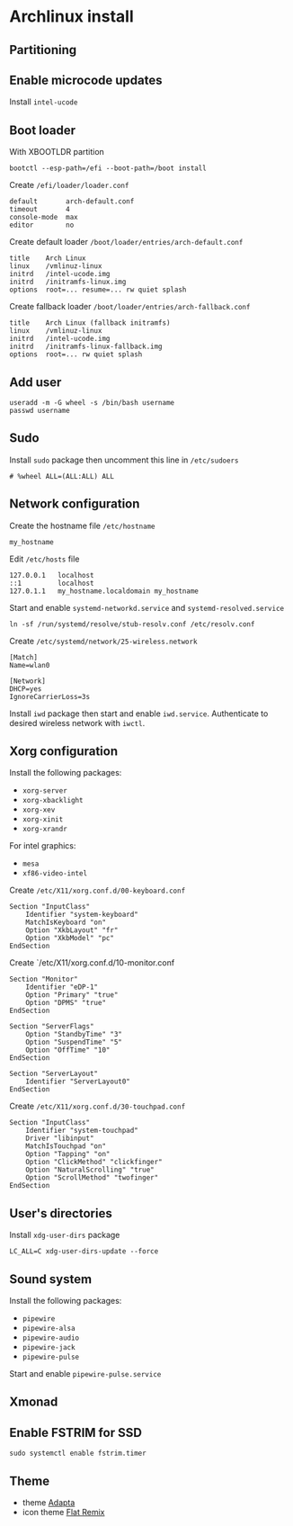 # Archlinux install

## Partitioning

## Enable microcode updates

Install `intel-ucode`

## Boot loader

With XBOOTLDR partition
```
bootctl --esp-path=/efi --boot-path=/boot install
```

Create `/efi/loader/loader.conf`
```
default       arch-default.conf
timeout       4
console-mode  max
editor        no
```

Create default loader `/boot/loader/entries/arch-default.conf`
```
title    Arch Linux
linux    /vmlinuz-linux
initrd   /intel-ucode.img
initrd   /initramfs-linux.img
options  root=... resume=... rw quiet splash
```

Create fallback loader `/boot/loader/entries/arch-fallback.conf`
```
title    Arch Linux (fallback initramfs)
linux    /vmlinuz-linux
initrd   /intel-ucode.img
initrd   /initramfs-linux-fallback.img
options  root=... rw quiet splash
```

## Add user

```
useradd -m -G wheel -s /bin/bash username
passwd username
```

## Sudo

Install `sudo` package then uncomment this line in `/etc/sudoers`
```
# %wheel ALL=(ALL:ALL) ALL
```

## Network configuration

Create the hostname file `/etc/hostname`
```
my_hostname
```

Edit `/etc/hosts` file
```
127.0.0.1	localhost
::1		    localhost
127.0.1.1	my_hostname.localdomain my_hostname
```

Start and enable `systemd-networkd.service` and `systemd-resolved.service`
```
ln -sf /run/systemd/resolve/stub-resolv.conf /etc/resolv.conf
```

Create `/etc/systemd/network/25-wireless.network`
```
[Match]
Name=wlan0

[Network]
DHCP=yes
IgnoreCarrierLoss=3s
```

Install `iwd` package then start and enable `iwd.service`.
Authenticate to desired wireless network with `iwctl`.

## Xorg configuration

Install the following packages:
- `xorg-server`
- `xorg-xbacklight`
- `xorg-xev`
- `xorg-xinit`
- `xorg-xrandr`

For intel graphics:
- `mesa`
- `xf86-video-intel`

Create `/etc/X11/xorg.conf.d/00-keyboard.conf`
```
Section "InputClass"
	Identifier "system-keyboard"
	MatchIsKeyboard "on"
	Option "XkbLayout" "fr"
	Option "XkbModel" "pc"
EndSection
```

Create `/etc/X11/xorg.conf.d/10-monitor.conf
```
Section "Monitor"
    Identifier "eDP-1"
    Option "Primary" "true"
    Option "DPMS" "true"
EndSection

Section "ServerFlags"
    Option "StandbyTime" "3"
    Option "SuspendTime" "5"
    Option "OffTime" "10"
EndSection

Section "ServerLayout"
    Identifier "ServerLayout0"
EndSection
```

Create `/etc/X11/xorg.conf.d/30-touchpad.conf`
```
Section "InputClass"
    Identifier "system-touchpad"
    Driver "libinput"
    MatchIsTouchpad "on"
    Option "Tapping" "on"
    Option "ClickMethod" "clickfinger"
    Option "NaturalScrolling" "true"
    Option "ScrollMethod" "twofinger"
EndSection
```

## User's directories

Install `xdg-user-dirs` package
```
LC_ALL=C xdg-user-dirs-update --force
```

## Sound system

Install the following packages:
- `pipewire`
- `pipewire-alsa`
- `pipewire-audio`
- `pipewire-jack`
- `pipewire-pulse`

Start and enable `pipewire-pulse.service`

## Xmonad

## Enable FSTRIM for SSD

```
sudo systemctl enable fstrim.timer
```

## Theme

- theme [Adapta](https://github.com/adapta-project/adapta-gtk-theme)  
- icon theme [Flat Remix](https://github.com/daniruiz/flat-remix)
